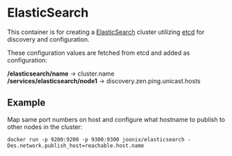# ElasticSearch

This container is for creating a [ElasticSearch][es] cluster utilizing [etcd][etcd] for discovery and configuration.

These configuration values are fetched from etcd and added as configuration:

**/elasticsearch/name** -> cluster.name  
**/services/elasticsearch/node1** -> discovery.zen.ping.unicast.hosts

[etcd]: https://github.com/coreos/etcd
[es]: http://www.elasticsearch.org/

## Example

Map same port numbers on host and configure what hostname to publish to other nodes in the cluster:

```
docker run -p 9200:9200 -p 9300:9300 joonix/elasticsearch -Des.network.publish_host=reachable.host.name
```